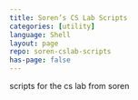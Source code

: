 ```yaml
---
title: Soren’s CS Lab Scripts
categories: [utility]
language: Shell
layout: page
repo: soren-cslab-scripts
has-page: false
---
```


scripts for the cs lab from soren
